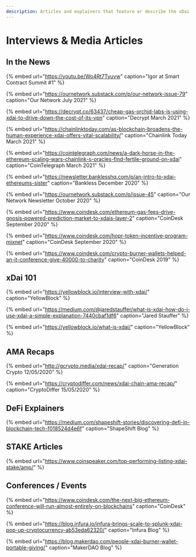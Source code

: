 ```yaml
---
description: Articles and explainers that feature or describe the xDai ecosystem
---
```


# Interviews & Media Articles

## In the News

{% embed url="https://youtu.be/Wo4Rt7Tyuvw" caption="Igor at Smart Contract Summit \#1" %}



{% embed url="https://ournetwork.substack.com/p/our-network-issue-79" caption="Our Network July 2021" %}

{% embed url="https://decrypt.co/63437/cheap-gas-orchid-labs-is-using-xdai-to-drive-down-the-cost-of-its-vpn" caption="Decrypt March 2021" %}

{% embed url="https://chainlinktoday.com/as-blockchain-broadens-the-human-experience-xdai-offers-vital-scalability/" caption="Chainlink Today March 2021" %}

{% embed url="https://cointelegraph.com/news/a-dark-horse-in-the-ethereum-scaling-wars-chainlink-s-oracles-find-fertile-ground-on-xdai" caption="CoinTelegraph March 2021" %}

{% embed url="https://newsletter.banklesshq.com/p/an-intro-to-xdai-ethereums-sister" caption="Bankless December 2020" %}

{% embed url="https://ournetwork.substack.com/p/issue-45" caption="Our Network Newsletter October 2020" %}

{% embed url="https://www.coindesk.com/ethereum-gas-fees-drive-gnosis-powered-prediction-market-to-xdais-layer-2" caption="CoinDesk September 2020" %}

{% embed url="https://www.coindesk.com/hopr-token-incentive-program-mixnet" caption="CoinDesk September 2020" %}

{% embed url="https://www.coindesk.com/crypto-burner-wallets-helped-an-it-conference-give-40000-to-charity" caption="CoinDesk 2019" %}



## xDai 101

{% embed url="https://yellowblock.io/interview-with-xdai/" caption="YellowBlock" %}

{% embed url="https://medium.com/@jaredstauffer/what-is-xdai-how-do-i-use-xdai-a-simple-explanation-7440cbaf1df6" caption="Jared Stauffer" %}

{% embed url="https://yellowblock.io/what-is-xdai/" caption="YellowBlock" %}

## AMA Recaps

{% embed url="http://gcrypto.media/xdai-recap/" caption="Generation Crypto 12/05/2020" %}

{% embed url="https://cryptodiffer.com/news/xdai-chain-ama-recap/" caption="CryptoDiffer 15/05/2020" %}



## DeFi Explainers

{% embed url="https://medium.com/shapeshift-stories/discovering-defi-in-blockchain-tech-f018524d4e6f" caption="ShapeShift Blog" %}

## STAKE Articles

{% embed url="https://www.coinspeaker.com/top-performing-listing-xdai-stake/amp/" %}

## Conferences / Events

{% embed url="https://www.coindesk.com/the-next-big-ethereum-conference-will-run-almost-entirely-on-blockchains" caption="CoinDesk" %}

{% embed url="https://blog.infura.io/infura-brings-scale-to-splunk-xdai-pop-up-cryptocurrency-ab53eda62320/" caption="Infura Blog" %}

{% embed url="https://blog.makerdao.com/people-xdai-burner-wallet-portable-giving/" caption="MakerDAO Blog" %}









